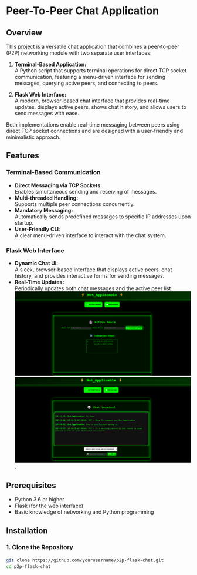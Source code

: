 # Peer-To-Peer Chat Application

## Overview

This project is a versatile chat application that combines a peer-to-peer (P2P) networking module with two separate user interfaces:

1. **Terminal-Based Application:**  
   A Python script that supports terminal operations for direct TCP socket communication, featuring a menu-driven interface for sending messages, querying active peers, and connecting to peers.

2. **Flask Web Interface:**  
   A modern, browser-based chat interface that provides real-time updates, displays active peers, shows chat history, and allows users to send messages with ease.

Both implementations enable real-time messaging between peers using direct TCP socket connections and are designed with a user-friendly and minimalistic approach.

## Features

### Terminal-Based Communication
- **Direct Messaging via TCP Sockets:**  
  Enables simultaneous sending and receiving of messages.
- **Multi-threaded Handling:**  
  Supports multiple peer connections concurrently.
- **Mandatory Messaging:**  
  Automatically sends predefined messages to specific IP addresses upon startup.
- **User-Friendly CLI:**  
  A clear menu-driven interface to interact with the chat system.

### Flask Web Interface
- **Dynamic Chat UI:**  
  A sleek, browser-based interface that displays active peers, chat history, and provides interactive forms for sending messages.
- **Real-Time Updates:**  
  Periodically updates both chat messages and the active peer list.
  ![Chat Application Screenshot](Images/Screenshot%202025-02-19%20154937.png)
  ![Chat Application Screenshot](/Images/Screenshot%202025-02-19%20162514.png).


## Prerequisites
- Python 3.6 or higher
- Flask (for the web interface)
- Basic knowledge of networking and Python programming

## Installation

### 1. Clone the Repository
```bash
git clone https://github.com/yourusername/p2p-flask-chat.git
cd p2p-flask-chat
